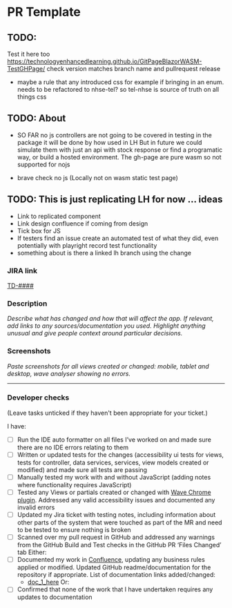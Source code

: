 # PR Template

## TODO:
Test it here too
https://technologyenhancedlearning.github.io/GitPageBlazorWASM-TestGHPage/
check version matches branch name and pullrequest release
- maybe a rule that any introduced css for example if bringing in an enum. needs to be refactored to nhse-tel? so tel-nhse is source of truth on all things css

## TODO: About
- SO FAR no js controllers are not going to be covered in testing in the package it will be done by how used in LH
But in future we could simulate them with just an api with stock response or find a programatic way, or build a hosted environment.
The gh-page are pure wasm so not supported for nojs

- brave check no js (Locally not on wasm static test page)

## TODO: This is just replicating LH for now ... ideas
- Link to replicated component
- Link design confluence if coming from design
- Tick box for JS
- If testers find an issue create an automated test of what they did, even potentially with playright record test functionality
- something about is there a linked lh branch using the change

### JIRA link
[TD-####](https://hee-tis.atlassian.net/browse/TD-####)

### Description
_Describe what has changed and how that will affect the app. If relevant, add links to any sources/documentation you used. Highlight anything unusual and give people context around particular decisions._

### Screenshots
_Paste screenshots for all views created or changed: mobile, tablet and desktop, wave analyser showing no errors._

-----
### Developer checks
(Leave tasks unticked if they haven't been appropriate for your ticket.)

I have:
- [ ] Run the IDE auto formatter on all files I’ve worked on and made sure there are no IDE errors relating to them
- [ ] Written or updated tests for the changes (accessibility ui tests for views, tests for controller, data services, services, view models created or modified) and made sure all tests are passing
- [ ] Manually tested my work with and without JavaScript (adding notes where functionality requires JavaScript)
- [ ] Tested any Views or partials created or changed with [Wave Chrome plugin](https://chrome.google.com/webstore/detail/wave-evaluation-tool/jbbplnpkjmmeebjpijfedlgcdilocofh/related). Addressed any valid accessibility issues and documented any invalid errors
- [ ] Updated my Jira ticket with testing notes, including information about other parts of the system that were touched as part of the MR and need  to be tested to ensure nothing is broken
- [ ] Scanned over my pull request in GitHub and addressed any warnings from the GitHub Build and Test checks in the GitHub PR ‘Files Changed’ tab
Either:
- [ ] Documented my work in [Confluence](https://hee-tis.atlassian.net/wiki/spaces/TP/pages/3461087233/Development), updating any business rules applied or modified. Updated GitHub readme/documentation for the repository if appropriate. List of documentation links added/changed:
  - [doc_1_here](link_1_here)
Or:
- [ ] Confirmed that none of the work that I have undertaken requires any updates to documentation